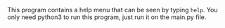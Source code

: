 This program contains a help menu that can be seen by typing `help`.
You only need python3 to run this program, just run it on the main.py file.
